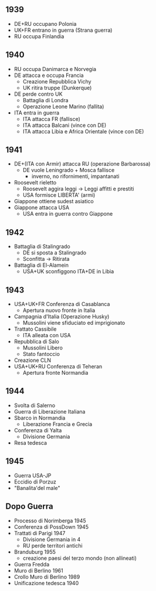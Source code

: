 ## 1939
- DE+RU occupano Polonia
- UK+FR entrano in guerra (Strana guerra)
- RU occupa Finlandia

## 1940
- RU occupa Danimarca e Norvegia
- DE attacca e occupa Francia
	- Creazione Repubblica Vichy
	- UK ritira truppe (Dunkerque)
- DE perde contro UK
	- Battaglia di Londra
	- Operazione Leone Marino (fallita)
- ITA entra in guerra
	- ITA attacca FR (fallisce)
	- ITA attacca Balcani (vince con DE)
	- ITA attacca Libia e Africa Orientale (vince con DE)

## 1941
- DE+(ITA con Armir) attacca RU (operazione Barbarossa)
	- DE vuole Leningrado + Mosca fallisce
		- inverno, no rifornimenti, impantanati
- Roosevelt rieletto
	- Roosevelt aggira leggi -> Leggi affitti e prestiti
	- USA formisce LIBERTA' (armi)
- Giappone ottiene sudest asiatico
- Giappone attacca USA
	- USA entra in guerra contro Giappone 

## 1942
- Battaglia di Stalingrado
	- DE si sposta a Stalingrado
	- Sconfitta -> Ritirata
- Battaglia di El-Alamein
	- USA+UK sconfiggono ITA+DE in Libia

## 1943
- USA+UK+FR Conferenza di Casablanca
	- Apertura nuovo fronte in Italia
- Campagnia d'Italia (Operazione Husky)
	- Mussolini viene sfiduciato ed imprigionato
- Trattato Cassibile
	- ITA alleata con USA
- Repubblica di Salo
	- Mussolini Libero
	- Stato fantoccio
- Creazione CLN
- USA+UK+RU Conferenza di Teheran
	- Apertura fronte Normandia

## 1944
- Svolta di Salerno
- Guerra di Liberazione Italiana
- Sbarco in Normandia
	- Liberazione Francia e Grecia
- Conferenza di Yalta
	- Divisione Germania
- Resa tedesca

## 1945
- Guerra USA-JP
- Eccidio di Porzuz
- "Banalita'del male"

## Dopo Guerra
- Processo di Norimberga 1945
- Conferenza di PossDown 1945
- Trattati di Parigi 1947
	- Divisione Germania in 4
	- RU perde territori antichi
- Branduburg 1955
	- creazione paesi del terzo mondo (non allineati)
- Guerra Fredda
- Muro di Berlino 1961
- Crollo Muro di Berlino 1989
- Unificazione tedesca 1940